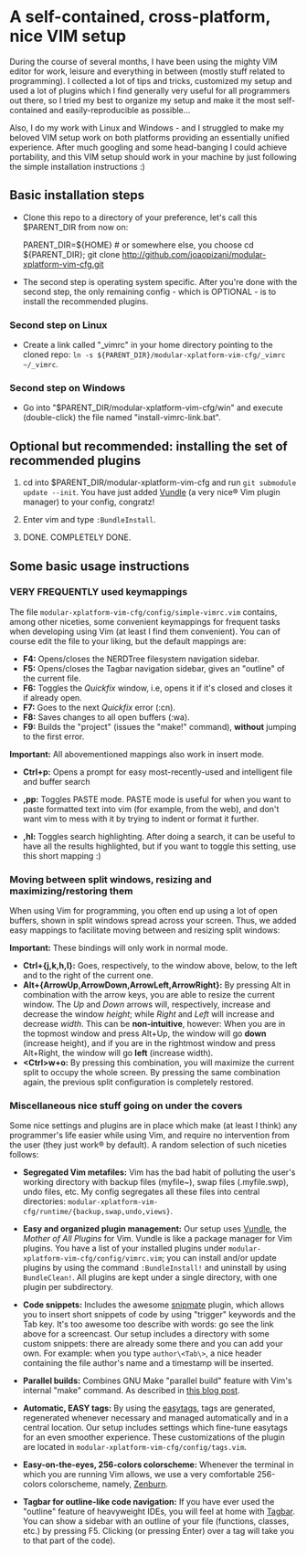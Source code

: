 A self-contained, cross-platform, nice  VIM setup
=================================================
During the course of several months, I have been using the mighty VIM editor for work, leisure and everything
in between (mostly stuff related to programming). I collected a lot of tips and tricks, customized my setup
and used a lot of plugins which I find generally very useful for all programmers out there, so I tried my best
to organize my setup and make it the most self-contained and easily-reproducible as possible...

Also, I do my work with Linux and Windows - and I struggled to make my beloved VIM setup work on both platforms
providing an essentially unified experience. After much googling and some head-banging I could achieve
portability, and this VIM setup should work in your machine by just following the simple installation
instructions :)


Basic installation steps
------------------------
 * Clone this repo to a directory of your preference, let's call this $PARENT\_DIR from now on:

    PARENT_DIR=${HOME}  # or somewhere else, you choose
    cd ${PARENT_DIR}; git clone http://github.com/joaopizani/modular-xplatform-vim-cfg.git

 * The second step is operating system specific. After you're done with the second step, the only
   remaining config - which is OPTIONAL - is to install the recommended plugins.

### Second step on Linux ###

 * Create a link called "\_vimrc" in your home directory pointing to the cloned repo:
   `ln -s ${PARENT_DIR}/modular-xplatform-vim-cfg/_vimrc  ~/_vimrc`.

### Second step on Windows ###

 * Go into "$PARENT\_DIR/modular-xplatform-vim-cfg/win" and execute (double-click) the file
   named "install-vimrc-link.bat".

Optional but recommended: installing the set of recommended plugins
-------------------------------------------------------------------
 1. cd into $PARENT\_DIR/modular-xplatform-vim-cfg and run `git submodule update --init`. You
    have just added [Vundle](https://github.com/gmarik/vundle) (a very nice® Vim plugin manager)
    to your config, congratz!

 2. Enter vim and type `:BundleInstall`.

 3. DONE. COMPLETELY DONE.


Some basic usage instructions
-----------------------------

### VERY FREQUENTLY used keymappings ###
The file `modular-xplatform-vim-cfg/config/simple-vimrc.vim` contains, among other niceties, some
convenient keymappings for frequent tasks when developing using Vim (at least I find them convenient).
You can of course edit the file to your liking, but the default mappings are:

 * **F4:** Opens/closes the NERDTree filesystem navigation sidebar.
 * **F5:** Opens/closes the Tagbar navigation sidebar, gives an "outline" of the current file.
 * **F6:** Toggles the *Quickfix* window, i.e, opens it if it's closed and closes it if already open.
 * **F7:** Goes to the next *Quickfix* error (:cn).
 * **F8:** Saves changes to all open buffers (:wa).
 * **F9:** Builds the "project" (issues the "make!" command), **without** jumping to the first error.

**Important:** All abovementioned mappings also work in insert mode.

 * **Ctrl+p:** Opens a prompt for easy most-recently-used and intelligent file and buffer search

 * **,pp:** Toggles PASTE mode. PASTE mode is useful for when you want to paste formatted text into vim (for
   example, from the web), and don't want vim to mess with it by trying to indent or format it further.
 * **,hl:** Toggles search highlighting. After doing a search, it can be useful to have all the results
   highlighted, but if you want to toggle this setting, use this short mapping :)

### Moving between split windows, resizing and maximizing/restoring them ###
When using Vim for programming, you often end up using a lot of open buffers, shown in split windows spread
across your screen. Thus, we added easy mappings to facilitate moving between and resizing split windows:

**Important:** These bindings will only work in normal mode.

 * **Ctrl+{j,k,h,l}:** Goes, respectively, to the window above, below, to the left and to the right of the
   current one.
 * **Alt+{ArrowUp,ArrowDown,ArrowLeft,ArrowRight}:** By pressing Alt in combination with the arrow keys, you
   are able to resize the current window. The *Up* and *Down* arrows will, respectively, increase and decrease
   the window *height*; while *Right* and *Left* will increase and decrease *width*. This can be
   **non-intuitive**, however: When you are in the topmost window and press Alt+Up, the window will go
   **down** (increase height), and if you are in the rightmost window and press Alt+Right, the window will
   go **left** (increase width).
 * **\<Ctrl\>w+o:** By pressing this combination, you will maximize the current split to occupy the whole
   screen. By pressing the same combination again, the previous split configuration is completely restored.

### Miscellaneous nice stuff going on under the covers ###
Some nice settings and plugins are in place which make (at least I think) any programmer's life easier while
using Vim, and require no intervention from the user (they just work® by default). A random selection of such
niceties follows:

 * **Segregated Vim metafiles:** Vim has the bad habit of polluting the user's working directory with backup
   files (myfile~), swap files (.myfile.swp), undo files, etc. My config segregates all these files into
   central directories: `modular-xplatform-vim-cfg/runtime/{backup,swap,undo,views}`.

 * **Easy and organized plugin management:** Our setup uses [Vundle](https://github.com/gmarik/vundle), the
   *Mother of All Plugins* for Vim. Vundle is like a package manager for Vim plugins. You have a list of your
   installed plugins under `modular-xplatform-vim-cfg/config/vimrc.vim`; you can install and/or update plugins
   by using the command `:BundleInstall!` and uninstall by using `BundleClean!`. All plugins are kept under a
   single directory, with one plugin per subdirectory.

 * **Code snippets:** Includes the awesome [snipmate](http://vimeo.com/3535418) plugin, which
   allows you to insert short snippets of code by using "trigger" keywords and the Tab key. It's too awesome
   too describe with words: go see the link above for a screencast. Our setup includes a directory with some
   custom snippets: there are already some there and you can add your own. For example: when you type
   `author\<Tab\>`, a nice header containing the file author's name and a timestamp will be inserted.

 * **Parallel builds:** Combines GNU Make "parallel build" feature with Vim's internal "make" command. As
   described in [this blog post](http://joaopizani.hopto.org/en/2012/05/vim-parallel-make).

 * **Automatic, EASY tags:** By using the [easytags](https://github.com/xolox/vim-easytags), tags are
   generated, regenerated whenever necessary and managed automatically and in a central location. Our
   setup includes settings which fine-tune easytags for an even smoother experience. These
   customizations of the plugin are located in `modular-xplatform-vim-cfg/config/tags.vim`.

 * **Easy-on-the-eyes, 256-colors colorscheme:** Whenever the terminal in which you are running Vim allows,
   we use a very comfortable 256-colors colorscheme, namely, [Zenburn](https://github.com/jnurmine/Zenburn).

 * **Tagbar for outline-like code navigation:** If you have ever used the "outline" feature of heavyweight
   IDEs, you will feel at home with [Tagbar](https://github.com/majutsushi/tagbar). You can show a sidebar
   with an outline of your file (functions, classes, etc.) by pressing F5. Clicking (or pressing Enter)
   over a tag will take you to that part of the code).


